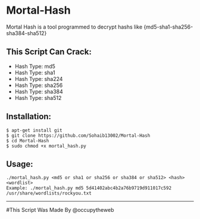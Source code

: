 # Mortal-Hash
Mortal Hash is a tool programmed to decrypt hashs like {md5-sha1-sha256-sha384-sha512}

## This Script Can Crack:
* Hash Type: md5
* Hash Type: sha1  
* Hash Type: sha224
* Hash Type: sha256
* Hash Type: sha384
* Hash Type: sha512

## Installation:
  
    $ apt-get install git
    $ git clone https://github.com/Sohaib13002/Mortal-Hash
    $ cd Mortal-Hash
    $ sudo chmod +x mortal_hash.py


## Usage:

    ./mortal_hash.py <md5 or sha1 or sha256 or sha384 or sha512> <hash> <wordlist>      
    Example: ./mortal_hash.py md5 5d41402abc4b2a76b9719d911017c592 /usr/share/wordlists/rockyou.txt 

  
  
 
  -----------------------------------------------
#This Script Was Made By @occupytheweb
  

